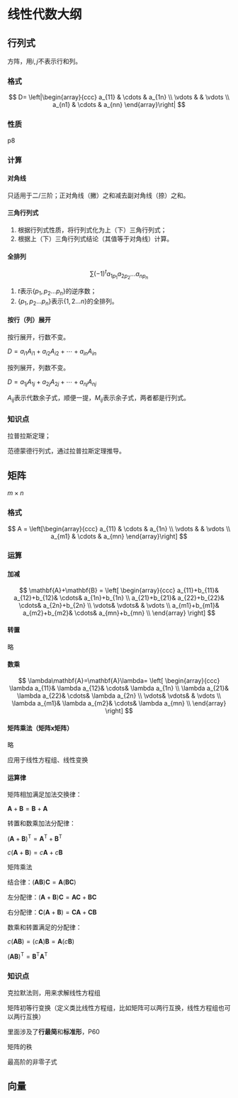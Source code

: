 # 线性代数大纲



## 行列式

方阵，用$i,j$不表示行和列。

### 格式

$$
D=
\left|\begin{array}{ccc} 
    a_{11}	&	\cdots	&	a_{1n} \\
    \vdots	&			&	\vdots \\
    a_{n1} &	\cdots	&	a_{nn} 
\end{array}\right|
$$

### 性质

p8

### 计算

#### 对角线

只适用于二/三阶；正对角线（撇）之和减去副对角线（捺）之和。

#### 三角行列式

1. 根据行列式性质，将行列式化为上（下）三角行列式；
2. 根据上（下）三角行列式结论（其值等于对角线）计算。

#### 全排列

$$
\sum(-1)^{t}a_{1p_1}a_{2p_2}...a_{np_n}
$$

1. $t$表示$\{p_1, p_2...p_n\}$的逆序数；
2. $\{p_1, p_2...p_n\}$表示$\{1, 2...n\}$的全排列。

#### 按行（列）展开

按行展开，行数不变。

$D=a_{i1}A_{i1}+a_{i2}A_{i2}+\cdots+a_{in}A_{in}$

按列展开，列数不变。

$D=a_{1j}A_{1j}+a_{2j}A_{2j}+\cdots+a_{nj}A_{nj}$

$A_{ij}$表示代数余子式，顺便一提，$M_{ij}$表示余子式，两者都是行列式。

### 知识点

拉普拉斯定理；

范德蒙德行列式，通过拉普拉斯定理推导。

## 矩阵

$m \times n$

### 格式

$$
A = 
\left[\begin{array}{ccc} 
    a_{11}	&	\cdots	&	a_{1n} \\ 
    \vdots	&			&	\vdots \\ 
    a_{m1} &	\cdots	&	a_{mn} 
\end{array}\right]
$$

### 运算

#### 加减

$$
\mathbf{A}+\mathbf{B} =
\left[
\begin{array}{ccc}
	a_{11}+b_{11}&	a_{12}+b_{12}&	\cdots&	a_{1n}+b_{1n}	\\
	a_{21}+b_{21}&	a_{22}+b_{22}&	\cdots&	a_{2n}+b_{2n}	\\
	\vdots&			\vdots&			&		\vdots		 	\\
	a_{m1}+b_{m1}&	a_{m2}+b_{m2}&	\cdots&	a_{mn}+b_{mn}	\\
\end{array}
\right]
$$

#### 转置

略

#### 数乘

$$
\lambda\mathbf{A}=\mathbf{A}\lambda=
\left[
\begin{array}{ccc}
	\lambda a_{11}&	\lambda a_{12}&	\cdots&	\lambda a_{1n}	\\
	\lambda a_{21}&	\lambda a_{22}&	\cdots&	\lambda a_{2n}	\\
	\vdots&			\vdots&			&		\vdots		 	\\
	\lambda a_{m1}&	\lambda a_{m2}&	\cdots&	\lambda a_{mn}	\\
\end{array}
\right]
$$


#### 矩阵乘法（矩阵x矩阵）

略

应用于线性方程组、线性变换

#### 运算律

矩阵相加满足加法交换律：

$\mathbf{A}+\mathbf{B}=\mathbf{B}+\mathbf{A}$

转置和数乘加法分配律：

$(\mathbf{A}+\mathbf{B})^\mathrm{T}=\mathbf{A}^\mathrm{T}+\mathbf{B}^\mathrm{T}$

$c(\mathbf{A}+\mathbf{B})=c\mathbf{A}+c\mathbf{B}$

矩阵乘法

结合律：$(\mathbf{AB})\mathbf{C}=\mathbf{A}(\mathbf{BC})$

左分配律：$(\mathbf{A}+\mathbf{B})\mathbf{C}=\mathbf{AC}+\mathbf{BC}$

右分配律：$\mathbf{C}(\mathbf{A}+\mathbf{B})=\mathbf{CA}+\mathbf{CB}$ 

数乘和转置满足的分配律：

$c(\mathbf{AB})=(c\mathbf{A})\mathbf{B}=\mathbf{A}(c\mathbf{B})$

$(\mathbf{AB})^\mathrm{T}=\mathbf{B}^\mathrm{T}\mathbf{A}^\mathrm{T}$

### 知识点

克拉默法则，用来求解线性方程组



矩阵初等行变换（定义类比线性方程组，比如矩阵可以两行互换，线性方程组也可以两行互换）

里面涉及了**行最简**和**标准形**，P60



矩阵的秩

最高阶的非零子式

## 向量

